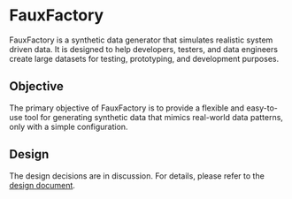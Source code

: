 # FauxFactory

FauxFactory is a synthetic data generator that simulates realistic system driven data. It is designed to help developers, testers, and data engineers create large datasets for testing, prototyping, and development purposes.

## Objective

The primary objective of FauxFactory is to provide a flexible and easy-to-use tool for generating synthetic data that mimics real-world data patterns, only with a simple configuration. 


## Design

The design decisions are in discussion. For details, please refer to the [design document](docs/Design.md).